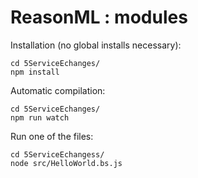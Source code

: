 # ReasonML : modules

Installation (no global installs necessary):

```text
cd 5ServiceEchanges/
npm install
```

Automatic compilation:

```text
cd 5ServiceEchanges/
npm run watch
```

Run one of the files:

```text
cd 5ServiceEchangess/
node src/HelloWorld.bs.js
```
